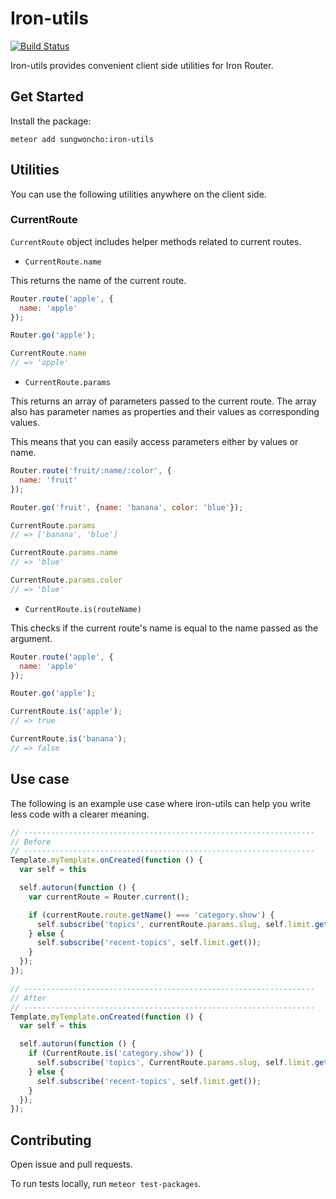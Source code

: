 # Iron-utils
[![Build Status](https://travis-ci.org/sungwoncho/iron-utils.svg?branch=master)](https://travis-ci.org/sungwoncho/iron-utils)

Iron-utils provides convenient client side utilities for Iron Router.

## Get Started

Install the package:

    meteor add sungwoncho:iron-utils


## Utilities

You can use the following utilities anywhere on the client side.

### CurrentRoute

`CurrentRoute` object includes helper methods related to current routes.

* `CurrentRoute.name`

This returns the name of the current route.

```javascript
Router.route('apple', {
  name: 'apple'
});

Router.go('apple');

CurrentRoute.name
// => 'apple'
```

* `CurrentRoute.params`

This returns an array of parameters passed to the current route.
The array also has parameter names as properties and their values as corresponding values.

This means that you can easily access parameters either by values or name.

```javascript
Router.route('fruit/:name/:color', {
  name: 'fruit'
});

Router.go('fruit', {name: 'banana', color: 'blue'});

CurrentRoute.params
// => ['banana', 'blue']

CurrentRoute.params.name
// => 'blue'

CurrentRoute.params.color
// => 'blue'
```

* `CurrentRoute.is(routeName)`

This checks if the current route's name is equal to the name passed as the argument.

```javascript
Router.route('apple', {
  name: 'apple'
});

Router.go('apple');

CurrentRoute.is('apple');
// => true

CurrentRoute.is('banana');
// => false
```

## Use case

The following is an example use case where iron-utils can help you write less code
with a clearer meaning.

```javascript
// -----------------------------------------------------------------
// Before
// -----------------------------------------------------------------
Template.myTemplate.onCreated(function () {
  var self = this

  self.autorun(function () {
    var currentRoute = Router.current();

    if (currentRoute.route.getName() === 'category.show') {
      self.subscribe('topics', currentRoute.params.slug, self.limit.get());
    } else {
      self.subscribe('recent-topics', self.limit.get());
    }
  });
});

// -----------------------------------------------------------------
// After
// -----------------------------------------------------------------
Template.myTemplate.onCreated(function () {
  var self = this

  self.autorun(function () {
    if (CurrentRoute.is('category.show')) {
      self.subscribe('topics', CurrentRoute.params.slug, self.limit.get());
    } else {
      self.subscribe('recent-topics', self.limit.get());
    }
  });
});
```

## Contributing

Open issue and pull requests.

To run tests locally, run `meteor test-packages`.
